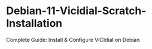 # Debian-11-Vicidial-Scratch-Installation
Complete Guide: Install &amp; Configure VICIdial on Debian
